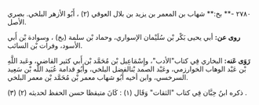 ٢٧٨٠ -** بخ:** شهاب بن المعمر بن يزيد بن بلال العوقي (٢) ، أَبُو الأزهر البلخي. بصري الأصل.

**روى عن:** أبي يحيى بَكْر بْن سُلَيْمان الإسواري، وحماد بْن سلمة (بخ) ، وسوادة بْن أَبي الأسود، وفرات بْن السائب.

**رَوَى عَنه:** البخاري فِي كتاب"الأدب"، وإِسْمَاعِيل بْن مُحَمَّد بْن أَبي كثير القاضي، وعَبد اللَّهِ بْن عَبْد الوهاب الخوارزمي، وعَبْد الصمد بْنالفضل البلخي، وأَبُو قدامة عُبَيد اللَّه بْن سَعِيد السرخسي، وابن أخيه أَبُو شهاب معمر بْن مُحَمَّد بْن معمر البلخي.

ذكره ابنُ حِبَّان فِي كتاب "الثقات" وَقَال (١) : كَانَ متيقظا حسن الحفظ لحديثه (٢) (٣) .